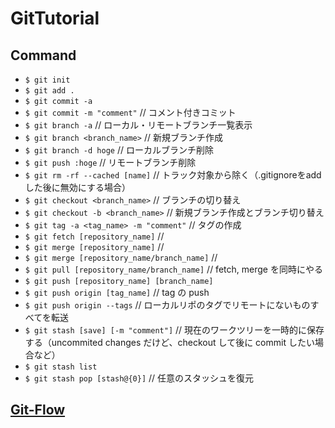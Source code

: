 # GitTutorial

## Command
+ `$ git init`
+ `$ git add .`
+ `$ git commit -a`
+ `$ git commit -m "comment"`  // コメント付きコミット
+ `$ git branch -a`  // ローカル・リモートブランチ一覧表示
+ `$ git branch <branch_name>`  // 新規ブランチ作成
+ `$ git branch -d hoge`  // ローカルブランチ削除
+ `$ git push :hoge`      // リモートブランチ削除
+ `$ git rm -rf --cached [name]`  // トラック対象から除く（.gitignoreをaddした後に無効にする場合）
+ `$ git checkout <branch_name>`  // ブランチの切り替え
+ `$ git checkout -b <branch_name>`  // 新規ブランチ作成とブランチ切り替え
+ `$ git tag -a <tag_name> -m "comment"`  // タグの作成
+ `$ git fetch [repository_name]`  // 
+ `$ git merge [repository_name]`  //
+ `$ git merge [repository_name/branch_name]`  //
+ `$ git pull [repository_name/branch_name]`  // fetch, merge を同時にやる
+ `$ git push [repository_name] [branch_name]`
+ `$ git push origin [tag_name]` // tag の push
+ `$ git push origin --tags` // ローカルリポのタグでリモートにないものすべてを転送
+ `$ git stash [save] [-m "comment"]` // 現在のワークツリーを一時的に保存する（uncommited changes だけど、checkout して後に commit したい場合など）
+ `$ git stash list`
+ `$ git stash pop [stash@{0}]` // 任意のスタッシュを復元

## [Git-Flow](http://danielkummer.github.io/git-flow-cheatsheet/index.ja_JP.html "GitFlow")

